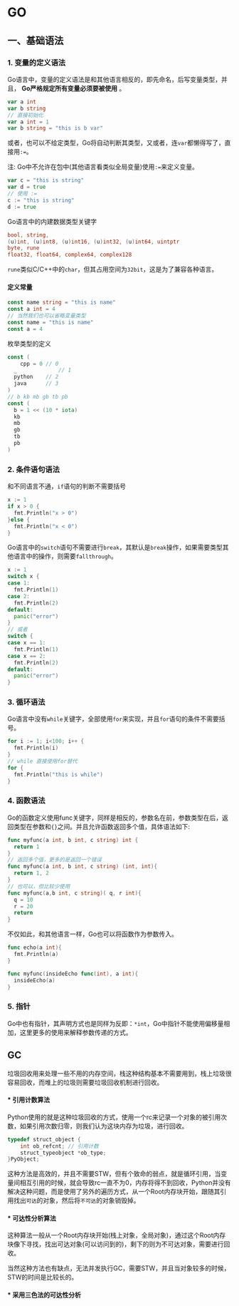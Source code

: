 # GO

## 一、基础语法

### 1. 变量的定义语法

Go语言中，变量的定义语法是和其他语言相反的，即先命名，后写变量类型，并且， __Go严格规定所有变量必须要被使用__ 。

```go
var a int
var b string
// 直接初始化
var a int = 1
var b string = "this is b var"
```

或者，也可以不给定类型，Go将自动判断其类型，又或者，连`var`都懒得写了，直接用`:=`。

注: Go中不允许在包中(其他语言看类似全局变量)使用`:=`来定义变量。

```go
var c = "this is string"
var d = true
// 使用 :=
c := "this is string"
d := true
```

Go语言中的内建数据类型关键字

```go
bool, string,
(u)int, (u)int8, (u)int16, (u)int32, (u)int64, uintptr
byte, rune
float32, float64, complex64, complex128
```

`rune`类似C/C++中的`char`，但其占用空间为`32bit`，这是为了兼容各种语言。

#### 定义常量

```go
const name string = "this is name"
const a int = 4
// 当然我们也可以省略变量类型
const name = "this is name"
const a = 4
```

枚举类型的定义

```go
const (
	cpp = 0 // 0
  _				// 1
  python	// 2
  java		// 3
)
// b kb mb gb tb pb
const (
  b = 1 << (10 * iota)
  kb
  mb
  gb
  tb
  pb
)
```

### 2. 条件语句语法

和不同语言不通，`if`语句的判断不需要括号

```go
x := 1
if x > 0 {
  fmt.Println("x > 0")
}else {
  fmt.Println("x < 0")
}
```

Go语言中的`switch`语句不需要进行`break`，其默认是`break`操作，如果需要类型其他语言中的操作，则需要`fallthrough`。

```go
x := 1
switch x {
case 1:
  fmt.Println(1)
case 2:
  fmt.Println(2)
default:
  panic("error")
}
// 或者
switch {
case x == 1:
  fmt.Println(1)
case x == 2:
  fmt.Println(2)
default:
  panic("error")  
}
```

### 3. 循环语法

Go语言中没有`while`关键字，全部使用`for`来实现，并且`for`语句的条件不需要括号。

```go
for i := 1; i<100; i++ {
  fmt.Println(i)
}
// while 直接使用for替代
for {
  fmt.Println("this is while")
}
```

### 4. 函数语法

Go的函数定义使用func关键字，同样是相反的，参数名在前，参数类型在后，返回类型在参数和`{}`之间。并且允许函数返回多个值，具体语法如下:

```go
func myfunc(a int, b int, c string) int {
  return 1
}
// 返回多个值，更多的是返回一个错误
func myfunc(a int, b int, c string) (int, int){
  return 1, 2
}
// 也可以，但比较少使用
func myfunc(a,b int, c string)( q, r int){
  q = 10
  r = 20
  return
}
```

不仅如此，和其他语言一样，Go也可以将函数作为参数传入。

```go
func echo(a int){
  fmt.Println(a)
}

func myfunc(insideEcho func(int), a int){
  insideEcho(a)
}
```

### 5. 指针

Go中也有指针，其声明方式也是同样为反即：`*int`，Go中指针不能使用偏移量相加，这里更多的使用来解释参数传递的方式。









## GC

垃圾回收用来处理一些不用的内存空间，栈这种结构基本不需要用到，栈上垃圾很容易回收，而堆上的垃圾则需要垃圾回收机制进行回收。

#### * 引用计数算法

Python使用的就是这种垃圾回收的方式，使用一个rc来记录一个对象的被引用次数，如果引用次数归零，则我们认为这块内存为垃圾，进行回收。

```C
typedef struct_object {
    int ob_refcnt; // 引用计数
    struct_typeobject *ob_type;
}PyObject;
```

这种方法是高效的，并且不需要STW，但有个致命的弱点，就是循环引用，当变量间相互引用的时候，就会导致rc一直不为0，内存将得不到回收，Python并没有解决这种问题，而是使用了另外的遍历方式，从一个Root内存块开始，跟随其引用找出`可达`的对象，然后将`不可达`的对象销毁掉。


#### * 可达性分析算法

这种算法一般从一个Root内存块开始(栈上对象，全局对象)，通过这个Root内存块像下寻找，找出可达对象(可以访问到的)，剩下的则为不可达对象，需要进行回收。

当然这种方法也有缺点，无法并发执行GC，需要STW，并且当对象较多的时候，STW的时间是比较长的。

#### * 采用三色法的可达性分析

